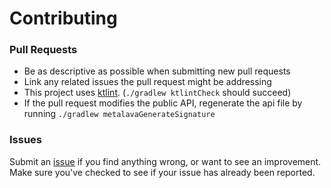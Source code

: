 # Contributing

### Pull Requests
- Be as descriptive as possible when submitting new pull requests
- Link any related issues the pull request might be addressing
- This project uses [ktlint](https://github.com/pinterest/ktlint). (`./gradlew ktlintCheck` should succeed)
- If the pull request modifies the public API, regenerate the api file by running `./gradlew metalavaGenerateSignature`

### Issues

Submit an [issue](https://github.com/tylerbwong/metalava-gradle/issues/new) if you find anything wrong, or want to see an improvement.
Make sure you've checked to see if your issue has already been reported.
